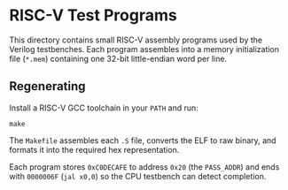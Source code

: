 # RISC-V Test Programs

This directory contains small RISC-V assembly programs used by the
Verilog testbenches.  Each program assembles into a memory initialization
file (`*.mem`) containing one 32-bit little-endian word per line.

## Regenerating

Install a RISC-V GCC toolchain in your `PATH` and run:

```
make
```

The `Makefile` assembles each `.S` file, converts the ELF to raw binary,
and formats it into the required hex representation.

Each program stores `0xC0DECAFE` to address `0x20` (the `PASS_ADDR`) and
ends with `0000006F` (`jal x0,0`) so the CPU testbench can detect
completion.
